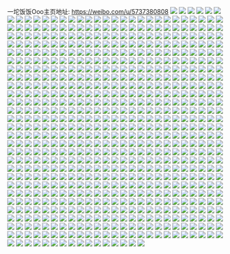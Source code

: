 一坨饭饭Ooo主页地址: https://weibo.com/u/5737380808 
![](https://wx4.sinaimg.cn/mw2000/006ghsQ8ly1h8fdy011a2j32c0340hdv.jpg) 
![](https://wx4.sinaimg.cn/mw2000/006ghsQ8ly1h8fdz0b5dhj32dr36cu13.jpg) 
![](https://wx4.sinaimg.cn/mw2000/006ghsQ8ly1h8fdzd8tvaj32c0341u10.jpg) 
![](https://wx4.sinaimg.cn/mw2000/006ghsQ8ly1h8fdzodncwj32c0340kjo.jpg) 
![](https://wx4.sinaimg.cn/mw2000/006ghsQ8ly1h8fdy36sd7j32c0340x6r.jpg) 
![](https://wx4.sinaimg.cn/mw2000/006ghsQ8ly1h8fdzlf0dfj32c0340hdw.jpg) 
![](https://wx4.sinaimg.cn/mw2000/006ghsQ8ly1h8fdzf529kj32c0341e84.jpg) 
![](https://wx4.sinaimg.cn/mw2000/006ghsQ8ly1h8fdxy3abbj32c0340qv7.jpg) 
![](https://wx4.sinaimg.cn/mw2000/006ghsQ8ly1h8fdzanhfnj32c0340b2c.jpg) 
![](https://wx4.sinaimg.cn/mw2000/006ghsQ8ly1h8fdzjdmqaj32dr36c4qu.jpg) 
![](https://wx4.sinaimg.cn/mw2000/006ghsQ8ly1h8fdz85r80j325m2vinpg.jpg) 
![](https://wx4.sinaimg.cn/mw2000/006ghsQ8ly1h8fdzru89cj32c0340x6p.jpg) 
![](https://wx4.sinaimg.cn/mw2000/006ghsQ8ly1h8dv53hxtvj32c03401l0.jpg) 
![](https://wx4.sinaimg.cn/mw2000/006ghsQ8ly1h8dv4mwgb9j31r02c0u0x.jpg) 
![](https://wx4.sinaimg.cn/mw2000/006ghsQ8ly1h8dv4ommv0j31ul1ulhdu.jpg) 
![](https://wx4.sinaimg.cn/mw2000/006ghsQ8ly1h8dv4vu3v7j325k25kb2b.jpg) 
![](https://wx4.sinaimg.cn/mw2000/006ghsQ8ly1h8dv4zrlzij32c03407wk.jpg) 
![](https://wx4.sinaimg.cn/mw2000/006ghsQ8ly1h8dv58axf1j33402c0qv8.jpg) 
![](https://wx4.sinaimg.cn/mw2000/006ghsQ8ly1h7yxgviggmj325c2nf7wi.jpg) 
![](https://wx4.sinaimg.cn/mw2000/006ghsQ8ly1h7yxgubtt6j32c0340kjm.jpg) 
![](https://wx4.sinaimg.cn/mw2000/006ghsQ8ly1h7ynu1wl4qj32c033phdw.jpg) 
![](https://wx4.sinaimg.cn/mw2000/006ghsQ8ly1h7ynudaa3aj32c0340x6p.jpg) 
![](https://wx4.sinaimg.cn/mw2000/006ghsQ8ly1h7ynu4jsdaj32c0340npg.jpg) 
![](https://wx4.sinaimg.cn/mw2000/006ghsQ8ly1h7ynuc76nkj32c03401l0.jpg) 
![](https://wx4.sinaimg.cn/mw2000/006ghsQ8ly1h7ynu8q2jvj32c03417wl.jpg) 
![](https://wx4.sinaimg.cn/mw2000/006ghsQ8ly1h7ynvi9yu3j32c0340e82.jpg) 
![](https://wx4.sinaimg.cn/mw2000/006ghsQ8ly1h7ynualafnj32c0340hdw.jpg) 
![](https://wx4.sinaimg.cn/mw2000/006ghsQ8ly1h7ynu6cptrj32c0340kjo.jpg) 
![](https://wx4.sinaimg.cn/mw2000/006ghsQ8ly1h7uligc61nj30xc3p87wi.jpg) 
![](https://wx4.sinaimg.cn/mw2000/006ghsQ8ly1h7ulim48k5j326i2wo4qr.jpg) 
![](https://wx4.sinaimg.cn/mw2000/006ghsQ8ly1h7uliiwnroj32c0340x6r.jpg) 
![](https://wx4.sinaimg.cn/mw2000/006ghsQ8ly1h7ulirk6fvj32c0340hdu.jpg) 
![](https://wx4.sinaimg.cn/mw2000/006ghsQ8ly1h7ulip6eukj30yc36cb2a.jpg) 
![](https://wx4.sinaimg.cn/mw2000/006ghsQ8ly1h7uliemnnaj32c0340u0y.jpg) 
![](https://wx4.sinaimg.cn/mw2000/006ghsQ8ly1h7uliu8s7aj32c03404qr.jpg) 
![](https://wx4.sinaimg.cn/mw2000/006ghsQ8ly1h7uliw3e0bj32692wcnpe.jpg) 
![](https://wx4.sinaimg.cn/mw2000/006ghsQ8ly1h7ulixbmruj32c0340x6p.jpg) 
![](https://wx4.sinaimg.cn/mw2000/006ghsQ8ly1h7ohqwv8ljj32dr36c4qq.jpg) 
![](https://wx4.sinaimg.cn/mw2000/006ghsQ8ly1h7infm870cj320l2ot7wk.jpg) 
![](https://wx4.sinaimg.cn/mw2000/006ghsQ8ly1h7infhmutej32c0340u0z.jpg) 
![](https://wx4.sinaimg.cn/mw2000/006ghsQ8ly1h7infevermj32c03401l1.jpg) 
![](https://wx4.sinaimg.cn/mw2000/006ghsQ8ly1h7infkboksj32c03401l2.jpg) 
![](https://wx4.sinaimg.cn/mw2000/006ghsQ8ly1h7infqwy6yj32c03401l0.jpg) 
![](https://wx4.sinaimg.cn/mw2000/006ghsQ8ly1h7infonx6aj32c0340e85.jpg) 
![](https://wx4.sinaimg.cn/mw2000/006ghsQ8ly1h7hddncc14j32c03407wj.jpg) 
![](https://wx4.sinaimg.cn/mw2000/006ghsQ8ly1h7hddo8euyj32c03407wi.jpg) 
![](https://wx4.sinaimg.cn/mw2000/006ghsQ8ly1h7hddm47vbj32572uyx6p.jpg) 
![](https://wx4.sinaimg.cn/mw2000/006ghsQ8ly1h7hddpa8mqj32c0340kjm.jpg) 
![](https://wx4.sinaimg.cn/mw2000/006ghsQ8ly1h7g647tg94j32c0340nph.jpg) 
![](https://wx4.sinaimg.cn/mw2000/006ghsQ8ly1h7g64iqq0tj32c03404qt.jpg) 
![](https://wx4.sinaimg.cn/mw2000/006ghsQ8ly1h7g64a45ltj32c0340nph.jpg) 
![](https://wx4.sinaimg.cn/mw2000/006ghsQ8ly1h7g64gcxk3j32c03407wj.jpg) 
![](https://wx4.sinaimg.cn/mw2000/006ghsQ8ly1h7g64c4526j32c0340qv8.jpg) 
![](https://wx4.sinaimg.cn/mw2000/006ghsQ8ly1h7g64529rdj32c0340u0z.jpg) 
![](https://wx4.sinaimg.cn/mw2000/006ghsQ8ly1h7bfqbdjckj30sk36cb2a.jpg) 
![](https://wx4.sinaimg.cn/mw2000/006ghsQ8ly1h7bfq9j76vj30sm36bdst.jpg) 
![](https://wx4.sinaimg.cn/mw2000/006ghsQ8ly1h7bu3wdfjtj326m2wu4qs.jpg) 
![](https://wx4.sinaimg.cn/mw2000/006ghsQ8ly1h7bu3ofwu6j32242qt4qr.jpg) 
![](https://wx4.sinaimg.cn/mw2000/006ghsQ8ly1h7bfqdkzt6j312536c7my.jpg) 
![](https://wx4.sinaimg.cn/mw2000/006ghsQ8ly1h7bfq68i3fj312536cqv6.jpg) 
![](https://wx4.sinaimg.cn/mw2000/006ghsQ8ly1h6xs5rwbpgj32c0340hdx.jpg) 
![](https://wx4.sinaimg.cn/mw2000/006ghsQ8ly1h6xs6wdxs3j326r2x0kjl.jpg) 
![](https://wx4.sinaimg.cn/mw2000/006ghsQ8ly1h6xs5v8qjoj325n2vje82.jpg) 
![](https://wx4.sinaimg.cn/mw2000/006ghsQ8ly1h6xs5zv3ktj32c0340qv7.jpg) 
![](https://wx4.sinaimg.cn/mw2000/006ghsQ8ly1h6xs6main2j31o0280x6p.jpg) 
![](https://wx4.sinaimg.cn/mw2000/006ghsQ8ly1h6xs6jjrj2j32c03407wj.jpg) 
![](https://wx4.sinaimg.cn/mw2000/006ghsQ8ly1h6xs6ppcuwj32c0340u0y.jpg) 
![](https://wx4.sinaimg.cn/mw2000/006ghsQ8ly1h6xs6uorjuj32c03401kx.jpg) 
![](https://wx4.sinaimg.cn/mw2000/006ghsQ8ly1h6xs5k2xqlj32c0340x6r.jpg) 
![](https://wx4.sinaimg.cn/mw2000/006ghsQ8ly1h6xs6z8vy2j32c0340gwg.jpg) 
![](https://wx4.sinaimg.cn/mw2000/006ghsQ8ly1h6kwved1pwj327s2yd7wh.jpg) 
![](https://wx4.sinaimg.cn/mw2000/006ghsQ8ly1h6k3ngum30j32c0340u0y.jpg) 
![](https://wx4.sinaimg.cn/mw2000/006ghsQ8ly1h6k3nfc5orj32c03404qr.jpg) 
![](https://wx4.sinaimg.cn/mw2000/006ghsQ8ly1h6k3njocwkj32c0340akq.jpg) 
![](https://wx4.sinaimg.cn/mw2000/006ghsQ8ly1h6kwvh5dabj32c0340b2d.jpg) 
![](https://wx4.sinaimg.cn/mw2000/006ghsQ8ly1h6k3nhpgz4j32c0340npd.jpg) 
![](https://wx4.sinaimg.cn/mw2000/006ghsQ8ly1h6kwvl9caxj32c0340qv6.jpg) 
![](https://wx4.sinaimg.cn/mw2000/006ghsQ8ly1h6k3nnxnt4j32c0340h7h.jpg) 
![](https://wx4.sinaimg.cn/mw2000/006ghsQ8ly1h6kwvjq2r9j32c0340x6s.jpg) 
![](https://wx4.sinaimg.cn/mw2000/006ghsQ8ly1h6k3nmc67jj32c0340dra.jpg) 
![](https://wx4.sinaimg.cn/mw2000/006ghsQ8ly1h6gkwv9umqj32dr36ckjo.jpg) 
![](https://wx4.sinaimg.cn/mw2000/006ghsQ8ly1h6gkwjn55wj32c0340kjm.jpg) 
![](https://wx4.sinaimg.cn/mw2000/006ghsQ8ly1h6gkwohvcxj32c03401kz.jpg) 
![](https://wx4.sinaimg.cn/mw2000/006ghsQ8ly1h6gkwr4g2qj32c0340wsg.jpg) 
![](https://wx4.sinaimg.cn/mw2000/006ghsQ8ly1h6gkwmyz9jj31o0280479.jpg) 
![](https://wx4.sinaimg.cn/mw2000/006ghsQ8ly1h6gkwi10poj32c0340qv7.jpg) 
![](https://wx4.sinaimg.cn/mw2000/006ghsQ8ly1h6earvr18hj32c0340e82.jpg) 
![](https://wx4.sinaimg.cn/mw2000/006ghsQ8ly1h6earsb7yoj31o0280x6p.jpg) 
![](https://wx4.sinaimg.cn/mw2000/006ghsQ8ly1h6earukje4j32c0340x6p.jpg) 
![](https://wx4.sinaimg.cn/mw2000/006ghsQ8ly1h6earoztalj32c0340u0z.jpg) 
![](https://wx4.sinaimg.cn/mw2000/006ghsQ8ly1h6eartcrg7j32c03401ky.jpg) 
![](https://wx4.sinaimg.cn/mw2000/006ghsQ8ly1h6eaufw3wgj32c03407l2.jpg) 
![](https://wx4.sinaimg.cn/mw2000/006ghsQ8ly1h6b19dle8xj32c036pkjo.jpg) 
![](https://wx4.sinaimg.cn/mw2000/006ghsQ8ly1h6b19i0qqxj32c03404qq.jpg) 
![](https://wx4.sinaimg.cn/mw2000/006ghsQ8ly1h6b4rx6b6xj32c0340x6s.jpg) 
![](https://wx4.sinaimg.cn/mw2000/006ghsQ8ly1h6b19gxvfrj33402c04km.jpg) 
![](https://wx4.sinaimg.cn/mw2000/006ghsQ8ly1h6b19f9w6sj33402c01kz.jpg) 
![](https://wx4.sinaimg.cn/mw2000/006ghsQ8ly1h6b19jm0kgj32c0340hdv.jpg) 
![](https://wx4.sinaimg.cn/mw2000/006ghsQ8ly1h6b19ah4gzj32c035lgwx.jpg) 
![](https://wx4.sinaimg.cn/mw2000/006ghsQ8ly1h6b1999jggj32c0340u0x.jpg) 
![](https://wx4.sinaimg.cn/mw2000/006ghsQ8ly1h6b19kvouzj31o0280nai.jpg) 
![](https://wx4.sinaimg.cn/mw2000/006ghsQ8ly1h5ts250fcnj31xp2k7kjm.jpg) 
![](https://wx4.sinaimg.cn/mw2000/006ghsQ8ly1h5ts21abqej31o0280e82.jpg) 
![](https://wx4.sinaimg.cn/mw2000/006ghsQ8ly1h5ts23sty6j31t82f01ky.jpg) 
![](https://wx4.sinaimg.cn/mw2000/006ghsQ8ly1h5tsane8uoj32192pphdu.jpg) 
![](https://wx4.sinaimg.cn/mw2000/006ghsQ8ly1h5ts271qyaj32c0340kjn.jpg) 
![](https://wx4.sinaimg.cn/mw2000/006ghsQ8ly1h5ts1zoyo3j31xy2l9npe.jpg) 
![](https://wx4.sinaimg.cn/mw2000/006ghsQ8ly1h5ot3uc02sj32792xpb2b.jpg) 
![](https://wx4.sinaimg.cn/mw2000/006ghsQ8ly1h5ot3qbgt1j31tt2frx6p.jpg) 
![](https://wx4.sinaimg.cn/mw2000/006ghsQ8ly1h5ot3k7f46j327i2xwkjn.jpg) 
![](https://wx4.sinaimg.cn/mw2000/006ghsQ8ly1h5ot4bin42j32c0340b2c.jpg) 
![](https://wx4.sinaimg.cn/mw2000/006ghsQ8ly1h5ot43587bj32c03401kz.jpg) 
![](https://wx4.sinaimg.cn/mw2000/006ghsQ8ly1h5ot46tlpxj32c0340b2b.jpg) 
![](https://wx4.sinaimg.cn/mw2000/006ghsQ8ly1h5ot3g3cmfj32522us7wi.jpg) 
![](https://wx4.sinaimg.cn/mw2000/006ghsQ8ly1h5ot3ekia6j31r12c1qv5.jpg) 
![](https://wx4.sinaimg.cn/mw2000/006ghsQ8ly1h5ot3nq3xfj32542uvqv6.jpg) 
![](https://wx4.sinaimg.cn/mw2000/006ghsQ8ly1h5ot3zol00j32c0341qv6.jpg) 
![](https://wx4.sinaimg.cn/mw2000/006ghsQ8ly1h5ot4em3gsj32c0340e83.jpg) 
![](https://wx4.sinaimg.cn/mw2000/006ghsQ8ly1h5ot3wiyqij31xe2k8u0x.jpg) 
![](https://wx4.sinaimg.cn/mw2000/006ghsQ8ly1h5mv45aqvvj32c0340e84.jpg) 
![](https://wx4.sinaimg.cn/mw2000/006ghsQ8ly1h5mv48tdq8j30uk48se82.jpg) 
![](https://wx4.sinaimg.cn/mw2000/006ghsQ8ly1h5mv479ph5j32c0340x6r.jpg) 
![](https://wx4.sinaimg.cn/mw2000/006ghsQ8ly1h5mv4c6wkqj32c0340u0x.jpg) 
![](https://wx4.sinaimg.cn/mw2000/006ghsQ8ly1h5mv4b5gwuj31o02807wi.jpg) 
![](https://wx4.sinaimg.cn/mw2000/006ghsQ8ly1h5lffpaerzj32c034xnpg.jpg) 
![](https://wx4.sinaimg.cn/mw2000/006ghsQ8ly1h5lffiwu5qj32c0340x6p.jpg) 
![](https://wx4.sinaimg.cn/mw2000/006ghsQ8ly1h5lffmch40j32c03394qq.jpg) 
![](https://wx4.sinaimg.cn/mw2000/006ghsQ8ly1h5lffksootj32c0340kjo.jpg) 
![](https://wx4.sinaimg.cn/mw2000/006ghsQ8ly1h5lffh2jhxj32c03404qq.jpg) 
![](https://wx4.sinaimg.cn/mw2000/006ghsQ8ly1h5lffqcrtrj32c034xkjm.jpg) 
![](https://wx4.sinaimg.cn/mw2000/006ghsQ8ly1h5lffr5v4rj31te2f6kjl.jpg) 
![](https://wx4.sinaimg.cn/mw2000/006ghsQ8ly1h5lffhy61ij33402c0kjl.jpg) 
![](https://wx4.sinaimg.cn/mw2000/006ghsQ8ly1h5lffrzh3cj325q2vnx6p.jpg) 
![](https://wx4.sinaimg.cn/mw2000/006ghsQ8ly1h5lffnrtrrj32c0340e84.jpg) 
![](https://wx4.sinaimg.cn/mw2000/006ghsQ8ly1h5k8mkjke1j32a831kx6r.jpg) 
![](https://wx4.sinaimg.cn/mw2000/006ghsQ8ly1h5k8mrlok5j32do369x6q.jpg) 
![](https://wx4.sinaimg.cn/mw2000/006ghsQ8ly1h5k8mo20hyj32c0340qv6.jpg) 
![](https://wx4.sinaimg.cn/mw2000/006ghsQ8ly1h5k8mchnt8j31o0280x6p.jpg) 
![](https://wx4.sinaimg.cn/mw2000/006ghsQ8ly1h5k8myg8nxj32c02c0kjm.jpg) 
![](https://wx4.sinaimg.cn/mw2000/006ghsQ8ly1h5k8mvfau9j32c0340hdv.jpg) 
![](https://wx4.sinaimg.cn/mw2000/006ghsQ8ly1h5d0qzswupj32c03407wi.jpg) 
![](https://wx4.sinaimg.cn/mw2000/006ghsQ8ly1h5d0r3ycmoj32c0340e82.jpg) 
![](https://wx4.sinaimg.cn/mw2000/006ghsQ8ly1h5067ds861j32c0340x6q.jpg) 
![](https://wx4.sinaimg.cn/mw2000/006ghsQ8ly1h5067u79s7j32c02c0b2c.jpg) 
![](https://wx4.sinaimg.cn/mw2000/006ghsQ8ly1h5067mzq1ij32c03401l0.jpg) 
![](https://wx4.sinaimg.cn/mw2000/006ghsQ8ly1h50eiq3rtlj32c02c04qr.jpg) 
![](https://wx4.sinaimg.cn/mw2000/006ghsQ8ly1h5067q9ctbj32c0340x6r.jpg) 
![](https://wx4.sinaimg.cn/mw2000/006ghsQ8ly1h50eisjsyej32c02c0npe.jpg) 
![](https://wx4.sinaimg.cn/mw2000/006ghsQ8ly1h4ylla5jx9j32c0340kjm.jpg) 
![](https://wx4.sinaimg.cn/mw2000/006ghsQ8ly1h4yll8axuoj322n2rj4qq.jpg) 
![](https://wx4.sinaimg.cn/mw2000/006ghsQ8ly1h4sbf0u8anj32c03404qr.jpg) 
![](https://wx4.sinaimg.cn/mw2000/006ghsQ8ly1h4sbexivggj32c03401l0.jpg) 
![](https://wx4.sinaimg.cn/mw2000/006ghsQ8ly1h4sbetgfsjj32c03407wj.jpg) 
![](https://wx4.sinaimg.cn/mw2000/006ghsQ8ly1h4sbf7zd0jj32c0340hdv.jpg) 
![](https://wx4.sinaimg.cn/mw2000/006ghsQ8ly1h4sbeq7dotj322w2squ0y.jpg) 
![](https://wx4.sinaimg.cn/mw2000/006ghsQ8ly1h4sbfd7peej32c0340kjo.jpg) 
![](https://wx4.sinaimg.cn/mw2000/006ghsQ8ly1h4i4i0u7noj33402c0b2e.jpg) 
![](https://wx4.sinaimg.cn/mw2000/006ghsQ8ly1h4i4i2gxg9j32c02c01l0.jpg) 
![](https://wx4.sinaimg.cn/mw2000/006ghsQ8ly1h4i4i49y03j31o0280hdu.jpg) 
![](https://wx4.sinaimg.cn/mw2000/006ghsQ8ly1h494rg7iorj31o0280npd.jpg) 
![](https://wx4.sinaimg.cn/mw2000/006ghsQ8ly1h494rhvk02j31o0280kjl.jpg) 
![](https://wx4.sinaimg.cn/mw2000/006ghsQ8ly1h494rigdpgj31s22dyb29.jpg) 
![](https://wx4.sinaimg.cn/mw2000/006ghsQ8ly1h494rjsci4j32c034pe82.jpg) 
![](https://wx4.sinaimg.cn/mw2000/006ghsQ8ly1h43cev180ij32c02c0qv5.jpg) 
![](https://wx4.sinaimg.cn/mw2000/006ghsQ8ly1h43cewdv24j32c0340npe.jpg) 
![](https://wx4.sinaimg.cn/mw2000/006ghsQ8ly1h43cey5fpdj32c02c07wi.jpg) 
![](https://wx4.sinaimg.cn/mw2000/006ghsQ8ly1h3wdx520d3j32c0340e83.jpg) 
![](https://wx4.sinaimg.cn/mw2000/006ghsQ8ly1h3wdx2j1ppj32c0340x6q.jpg) 
![](https://wx4.sinaimg.cn/mw2000/006ghsQ8ly1h3wdx094fvj32c03407wj.jpg) 
![](https://wx4.sinaimg.cn/mw2000/006ghsQ8ly1h3wdx7yfsoj32c0340b2c.jpg) 
![](https://wx4.sinaimg.cn/mw2000/006ghsQ8ly1h3wdxae3hmj32c0340e84.jpg) 
![](https://wx4.sinaimg.cn/mw2000/006ghsQ8ly1h3wdxyywxmj32c0340e84.jpg) 
![](https://wx4.sinaimg.cn/mw2000/006ghsQ8ly1h3wdxhc288j32c034lx6q.jpg) 
![](https://wx4.sinaimg.cn/mw2000/006ghsQ8ly1h3wdxkw8ttj32c03404qr.jpg) 
![](https://wx4.sinaimg.cn/mw2000/006ghsQ8ly1h3wdxf70o9j32be34khdt.jpg) 
![](https://wx4.sinaimg.cn/mw2000/006ghsQ8ly1h3u5dlb02dj31o02804qp.jpg) 
![](https://wx4.sinaimg.cn/mw2000/006ghsQ8ly1h3n49cmz1mj32c03407wk.jpg) 
![](https://wx4.sinaimg.cn/mw2000/006ghsQ8ly1h3n49h9et6j32c0340x6r.jpg) 
![](https://wx4.sinaimg.cn/mw2000/006ghsQ8ly1h3n3z6xtltj32c0340qv6.jpg) 
![](https://wx4.sinaimg.cn/mw2000/006ghsQ8ly1h3n498emhaj32c0340hdx.jpg) 
![](https://wx4.sinaimg.cn/mw2000/006ghsQ8ly1h3n49mk2ipj32c03401l1.jpg) 
![](https://wx4.sinaimg.cn/mw2000/006ghsQ8ly1h3n49duk65j32c03407wk.jpg) 
![](https://wx4.sinaimg.cn/mw2000/006ghsQ8ly1h3n49im88nj32c03401l0.jpg) 
![](https://wx4.sinaimg.cn/mw2000/006ghsQ8ly1h3n49o98vyj32c0340qv8.jpg) 
![](https://wx4.sinaimg.cn/mw2000/006ghsQ8ly1h3n49a3hqej32c0340b2d.jpg) 
![](https://wx4.sinaimg.cn/mw2000/006ghsQ8ly1h3n3z5qchgj32c0340qv9.jpg) 
![](https://wx4.sinaimg.cn/mw2000/006ghsQ8ly1h3n49kvxuoj32c0340qv6.jpg) 
![](https://wx4.sinaimg.cn/mw2000/006ghsQ8ly1h3n49fp8vaj32c0340qv9.jpg) 
![](https://wx4.sinaimg.cn/mw2000/006ghsQ8ly1h3n49jz82rj32ag340qv7.jpg) 
![](https://wx4.sinaimg.cn/mw2000/006ghsQ8ly1h3n496rhw1j31z42mux6p.jpg) 
![](https://wx4.sinaimg.cn/mw2000/006ghsQ8ly1h3dwe9rjxaj32c033tqv7.jpg) 
![](https://wx4.sinaimg.cn/mw2000/006ghsQ8ly1h3dwef1wadj32c0340b2b.jpg) 
![](https://wx4.sinaimg.cn/mw2000/006ghsQ8ly1h3dwe2v23dj31o0280u0x.jpg) 
![](https://wx4.sinaimg.cn/mw2000/006ghsQ8ly1h3dwe6lx7cj31o0280qv5.jpg) 
![](https://wx4.sinaimg.cn/mw2000/006ghsQ8ly1h3dweh4dj8j32c0340u0z.jpg) 
![](https://wx4.sinaimg.cn/mw2000/006ghsQ8ly1h3dwed2zn9j32c03401kz.jpg) 
![](https://wx4.sinaimg.cn/mw2000/006ghsQ8ly1h3dweizzmdj32c03407wi.jpg) 
![](https://wx4.sinaimg.cn/mw2000/006ghsQ8ly1h3dwebubmtj320s2p14qq.jpg) 
![](https://wx4.sinaimg.cn/mw2000/006ghsQ8ly1h3dwe5c4xoj32c03404qr.jpg) 
![](https://wx4.sinaimg.cn/mw2000/006ghsQ8ly1h3dwe3tzkaj32c033pb2a.jpg) 
![](https://wx4.sinaimg.cn/mw2000/006ghsQ8ly1h3dweksfd5j32c0340x6q.jpg) 
![](https://wx4.sinaimg.cn/mw2000/006ghsQ8ly1h3dwe7m4rfj31o02804qq.jpg) 
![](https://wx4.sinaimg.cn/mw2000/006ghsQ8ly1h36n5ufj8yj31o0280u0x.jpg) 
![](https://wx4.sinaimg.cn/mw2000/006ghsQ8ly1h36n5vzo78j32c03401kz.jpg) 
![](https://wx4.sinaimg.cn/mw2000/006ghsQ8ly1h36iiumc2vj31o02801ky.jpg) 
![](https://wx4.sinaimg.cn/mw2000/006ghsQ8ly1h36n5t28p6j32c033tu0y.jpg) 
![](https://wx4.sinaimg.cn/mw2000/006ghsQ8ly1h36n5xba3yj32c03414qr.jpg) 
![](https://wx4.sinaimg.cn/mw2000/006ghsQ8ly1h36iiz8a4sj32a831nkjn.jpg) 
![](https://wx4.sinaimg.cn/mw2000/006ghsQ8ly1h36n5yovspj32c03407wj.jpg) 
![](https://wx4.sinaimg.cn/mw2000/006ghsQ8ly1h36n605vwtj32c02c0x6q.jpg) 
![](https://wx4.sinaimg.cn/mw2000/006ghsQ8ly1h36n61thlwj33402c0x6p.jpg) 
![](https://wx4.sinaimg.cn/mw2000/006ghsQ8ly1h2qgpd5e4ij31x52k6qv5.jpg) 
![](https://wx4.sinaimg.cn/mw2000/006ghsQ8ly1h2qi40sejfj32c0340b2b.jpg) 
![](https://wx4.sinaimg.cn/mw2000/006ghsQ8ly1h2qgp5kvm2j31o0280kjl.jpg) 
![](https://wx4.sinaimg.cn/mw2000/006ghsQ8ly1h2qgpbthcjj32c0341u0y.jpg) 
![](https://wx4.sinaimg.cn/mw2000/006ghsQ8ly1h2qgpipn9ij32ae31ve82.jpg) 
![](https://wx4.sinaimg.cn/mw2000/006ghsQ8ly1h2qgpfspf6j320n2owb2a.jpg) 
![](https://wx4.sinaimg.cn/mw2000/006ghsQ8ly1h2qgp3ec7pj32c03404qr.jpg) 
![](https://wx4.sinaimg.cn/mw2000/006ghsQ8ly1h2qgp8qbq6j31w92j0npe.jpg) 
![](https://wx4.sinaimg.cn/mw2000/006ghsQ8ly1h2qi3vm4jmj32c0340npf.jpg) 
![](https://wx4.sinaimg.cn/mw2000/006ghsQ8ly1h1xlsdrovbj32b233zhdt.jpg) 
![](https://wx4.sinaimg.cn/mw2000/006ghsQ8ly1h1xlsk49vpj32c0340x6q.jpg) 
![](https://wx4.sinaimg.cn/mw2000/006ghsQ8ly1h1xlsgvynlj329k31m4qq.jpg) 
![](https://wx4.sinaimg.cn/mw2000/006ghsQ8ly1h1xlsam2bgj323r3gpb2a.jpg) 
![](https://wx4.sinaimg.cn/mw2000/006ghsQ8ly1h1xlsmdfrzj32c02c0npd.jpg) 
![](https://wx4.sinaimg.cn/mw2000/006ghsQ8ly1h1xls7t29vj325h2vce82.jpg) 
![](https://wx4.sinaimg.cn/mw2000/006ghsQ8ly1h1xlscmptbj32by33zqv5.jpg) 
![](https://wx4.sinaimg.cn/mw2000/006ghsQ8ly1h1xlsptmaaj32c0340b2a.jpg) 
![](https://wx4.sinaimg.cn/mw2000/006ghsQ8ly1h1xls4kms4j32c02c1b29.jpg) 
![](https://wx4.sinaimg.cn/mw2000/006ghsQ8ly1h1wplwxuepj3307296e82.jpg) 
![](https://wx4.sinaimg.cn/mw2000/006ghsQ8ly1h1wpm457clj33402chnpe.jpg) 
![](https://wx4.sinaimg.cn/mw2000/006ghsQ8ly1h1wplz0rerj327d1nj7wi.jpg) 
![](https://wx4.sinaimg.cn/mw2000/006ghsQ8ly1h1wpm2j8tzj320g1idb29.jpg) 
![](https://wx4.sinaimg.cn/mw2000/006ghsQ8ly1h1wpm11ut3j32jp1xk1ky.jpg) 
![](https://wx4.sinaimg.cn/mw2000/006ghsQ8ly1h1wplvlwdoj32401l0b29.jpg) 
![](https://wx4.sinaimg.cn/mw2000/006ghsQ8ly1h1tzvoqfivj321w2qje81.jpg) 
![](https://wx4.sinaimg.cn/mw2000/006ghsQ8ly1h1tzvqxiyuj32112pdb29.jpg) 
![](https://wx4.sinaimg.cn/mw2000/006ghsQ8ly1h1jt7hxurmj30zg0zgwkq.jpg) 
![](https://wx4.sinaimg.cn/mw2000/006ghsQ8ly1h1jt7lcam5j32c0340qv7.jpg) 
![](https://wx4.sinaimg.cn/mw2000/006ghsQ8ly1h1jt7mm1avj30wi0ibgtn.jpg) 
![](https://wx4.sinaimg.cn/mw2000/006ghsQ8ly1h0uhzjwetuj33402c04qr.jpg) 
![](https://wx4.sinaimg.cn/mw2000/006ghsQ8ly1h0uhzo71fxj33402c0kjo.jpg) 
![](https://wx4.sinaimg.cn/mw2000/006ghsQ8ly1h0uhzvqt59j32c0340e84.jpg) 
![](https://wx4.sinaimg.cn/mw2000/006ghsQ8ly1h0uhzleg7qj326b2x1npe.jpg) 
![](https://wx4.sinaimg.cn/mw2000/006ghsQ8ly1h0uhzpqckjj32c02c0npe.jpg) 
![](https://wx4.sinaimg.cn/mw2000/006ghsQ8ly1h0ui2h1s5nj33402c0e81.jpg) 
![](https://wx4.sinaimg.cn/mw2000/006ghsQ8ly1h0uhzronxwj32c02c0e83.jpg) 
![](https://wx4.sinaimg.cn/mw2000/006ghsQ8ly1h0uhzt9gjxj33402c07wk.jpg) 
![](https://wx4.sinaimg.cn/mw2000/006ghsQ8ly1h0e0ol1a3vj31o0280e81.jpg) 
![](https://wx4.sinaimg.cn/mw2000/006ghsQ8ly1h0e0olxr5zj31o02807wh.jpg) 
![](https://wx4.sinaimg.cn/mw2000/006ghsQ8ly1h0e0omr5dij31o0280qv5.jpg) 
![](https://wx4.sinaimg.cn/mw2000/006ghsQ8ly1h0e0oo91r2j31o02801kx.jpg) 
![](https://wx4.sinaimg.cn/mw2000/006ghsQ8ly1h0e0okartij30ku0rs440.jpg) 
![](https://wx4.sinaimg.cn/mw2000/006ghsQ8ly1h0e0ooxmizj31o02804qp.jpg) 
![](https://wx4.sinaimg.cn/mw2000/006ghsQ8ly1h0e0ongmlfj31o01rp4qp.jpg) 
![](https://wx4.sinaimg.cn/mw2000/006ghsQ8ly1h0e0oqpif3j31o0280hdt.jpg) 
![](https://wx4.sinaimg.cn/mw2000/006ghsQ8ly1h0e0opqjpej31o01o04qp.jpg) 
![](https://wx4.sinaimg.cn/mw2000/006ghsQ8ly1gzl0gxn1ngj32c02c04qq.jpg) 
![](https://wx4.sinaimg.cn/mw2000/006ghsQ8ly1gzl0gznh5rj322l2m8hdu.jpg) 
![](https://wx4.sinaimg.cn/mw2000/006ghsQ8ly1gzl0h1z3kxj32c02c0x6p.jpg) 
![](https://wx4.sinaimg.cn/mw2000/006ghsQ8ly1gzl0h3grr3j32c0340b2b.jpg) 
![](https://wx4.sinaimg.cn/mw2000/006ghsQ8ly1gzl0h10kayj32c0340e83.jpg) 
![](https://wx4.sinaimg.cn/mw2000/006ghsQ8ly1gzl0h6dh0pj32c02c0kjl.jpg) 
![](https://wx4.sinaimg.cn/mw2000/006ghsQ8ly1gzl0h7ii72j32c02c07wi.jpg) 
![](https://wx4.sinaimg.cn/mw2000/006ghsQ8ly1gzl0gyotr5j31o0280qv5.jpg) 
![](https://wx4.sinaimg.cn/mw2000/006ghsQ8ly1gzl0h5dxmfj32c02c0b2a.jpg) 
![](https://wx4.sinaimg.cn/mw2000/006ghsQ8ly1gzk6qej8jej30wi1ycwkl.jpg) 
![](https://wx4.sinaimg.cn/mw2000/006ghsQ8ly1gz2uqly2vuj31o0280e81.jpg) 
![](https://wx4.sinaimg.cn/mw2000/006ghsQ8ly1gz2uqopix2j32c03404qr.jpg) 
![](https://wx4.sinaimg.cn/mw2000/006ghsQ8ly1gz2uqn53hhj31o0280u0x.jpg) 
![](https://wx4.sinaimg.cn/mw2000/006ghsQ8ly1gz2uqkkg5pj30sf1ejtnl.jpg) 
![](https://wx4.sinaimg.cn/mw2000/006ghsQ8ly1gz2uqpu2faj32c02c07wi.jpg) 
![](https://wx4.sinaimg.cn/mw2000/006ghsQ8ly1gz2uqk3zwaj31ru2cc4qq.jpg) 
![](https://wx4.sinaimg.cn/mw2000/006ghsQ8ly1gz1apfzpqyj31o02801ky.jpg) 
![](https://wx4.sinaimg.cn/mw2000/006ghsQ8ly1gz1apetsl9j31o0280x6p.jpg) 
![](https://wx4.sinaimg.cn/mw2000/006ghsQ8ly1gyz8d4utwej32c033ye82.jpg) 
![](https://wx4.sinaimg.cn/mw2000/006ghsQ8ly1gyz8d6wx0sj31o0280e81.jpg) 
![](https://wx4.sinaimg.cn/mw2000/006ghsQ8ly1gyz8dfxt8wj32c02c0hdu.jpg) 
![](https://wx4.sinaimg.cn/mw2000/006ghsQ8ly1gyz8dcdll6j32372s97wj.jpg) 
![](https://wx4.sinaimg.cn/mw2000/006ghsQ8ly1gyz8dlt1zfj32c02c0qv6.jpg) 
![](https://wx4.sinaimg.cn/mw2000/006ghsQ8ly1gyz8d9pk1jj321i2q04qr.jpg) 
![](https://wx4.sinaimg.cn/mw2000/006ghsQ8ly1gyz8gp1o8aj32c033yb2b.jpg) 
![](https://wx4.sinaimg.cn/mw2000/006ghsQ8ly1gyz8ddzbiaj31o0280b29.jpg) 
![](https://wx4.sinaimg.cn/mw2000/006ghsQ8ly1gyz8dna294j32c02c0u0x.jpg) 
![](https://wx4.sinaimg.cn/mw2000/006ghsQ8ly1gyxsqnv1fzj31o0280qv5.jpg) 
![](https://wx4.sinaimg.cn/mw2000/006ghsQ8ly1gyxsqoi9qgj31j621kb29.jpg) 
![](https://wx4.sinaimg.cn/mw2000/006ghsQ8ly1gyxsqp12b8j31o0280npd.jpg) 
![](https://wx4.sinaimg.cn/mw2000/006ghsQ8ly1gyxsqn9ua6j31o0280e81.jpg) 
![](https://wx4.sinaimg.cn/mw2000/006ghsQ8ly1gyxsqpmpw3j31o0280kjl.jpg) 
![](https://wx4.sinaimg.cn/mw2000/006ghsQ8ly1gyxsqq8sbwj31o0280kjl.jpg) 
![](https://wx4.sinaimg.cn/mw2000/006ghsQ8ly1gyxsqqy6roj31o0280kjl.jpg) 
![](https://wx4.sinaimg.cn/mw2000/006ghsQ8ly1gyxsqrorwoj31o0280kjl.jpg) 
![](https://wx4.sinaimg.cn/mw2000/006ghsQ8ly1gyxsqsnhw3j31o1281npd.jpg) 
![](https://wx4.sinaimg.cn/mw2000/006ghsQ8ly1gxpahmeflxj32c03401kz.jpg) 
![](https://wx4.sinaimg.cn/mw2000/006ghsQ8ly1gxpaho822aj31y01y0npd.jpg) 
![](https://wx4.sinaimg.cn/mw2000/006ghsQ8ly1gxpahq040zj31j01j0njy.jpg) 
![](https://wx4.sinaimg.cn/mw2000/006ghsQ8ly1gxpahhp3goj32c02c07wj.jpg) 
![](https://wx4.sinaimg.cn/mw2000/006ghsQ8ly1gxb7hnh258j32c0340e83.jpg) 
![](https://wx4.sinaimg.cn/mw2000/006ghsQ8ly1gxb7hkrphdj33402c0npf.jpg) 
![](https://wx4.sinaimg.cn/mw2000/006ghsQ8ly1gxb7hf7smhj32c0340hdv.jpg) 
![](https://wx4.sinaimg.cn/mw2000/006ghsQ8ly1gxb7hzuvz9j32c03401kz.jpg) 
![](https://wx4.sinaimg.cn/mw2000/006ghsQ8ly1gxb7hszuyqj32c02c0b2a.jpg) 
![](https://wx4.sinaimg.cn/mw2000/006ghsQ8ly1gxb7hp9xl8j32c02c0x6p.jpg) 
![](https://wx4.sinaimg.cn/mw2000/006ghsQ8ly1gxb7hgto94j32c0340b2b.jpg) 
![](https://wx4.sinaimg.cn/mw2000/006ghsQ8ly1gxb7hine0ij32c02c07wi.jpg) 
![](https://wx4.sinaimg.cn/mw2000/006ghsQ8ly1gxb7hr8bdlj32c02c0u0x.jpg) 
![](https://wx4.sinaimg.cn/mw2000/006ghsQ8ly1gxb7i17r4sj32c02c0u0x.jpg) 
![](https://wx4.sinaimg.cn/mw2000/006ghsQ8ly1gxb7hvhjt8j33402c0npe.jpg) 
![](https://wx4.sinaimg.cn/mw2000/006ghsQ8ly1gxb7h84dp1j32c03401ky.jpg) 
![](https://wx4.sinaimg.cn/mw2000/006ghsQ8ly1gxb7hxsac6j32c02c0u0y.jpg) 
![](https://wx4.sinaimg.cn/mw2000/006ghsQ8ly1gxb7h9zk83j32c02c01ky.jpg) 
![](https://wx4.sinaimg.cn/mw2000/006ghsQ8ly1gxb7hbydntj32c0340b2b.jpg) 
![](https://wx4.sinaimg.cn/mw2000/006ghsQ8ly1gx6hmoz1opj31vw2ijhdu.jpg) 
![](https://wx4.sinaimg.cn/mw2000/006ghsQ8ly1gx6hmv9bboj32c0340x6q.jpg) 
![](https://wx4.sinaimg.cn/mw2000/006ghsQ8ly1gx64ehlsxgj30wi1g6dt6.jpg) 
![](https://wx4.sinaimg.cn/mw2000/006ghsQ8ly1gx6hmsj4v1j32c03401kz.jpg) 
![](https://wx4.sinaimg.cn/mw2000/006ghsQ8ly1gx6hn8uk74j30ry119ti2.jpg) 
![](https://wx4.sinaimg.cn/mw2000/006ghsQ8ly1gx22fc6jbaj32c02c07mf.jpg) 
![](https://wx4.sinaimg.cn/mw2000/006ghsQ8ly1gx22bac015j32c03401kz.jpg) 
![](https://wx4.sinaimg.cn/mw2000/006ghsQ8ly1gx22f9klwrj32c0340u0x.jpg) 
![](https://wx4.sinaimg.cn/mw2000/006ghsQ8ly1gx22fb4yl1j32c0340kjl.jpg) 
![](https://wx4.sinaimg.cn/mw2000/006ghsQ8ly1gx22b8z4g2j32c0340u0x.jpg) 
![](https://wx4.sinaimg.cn/mw2000/006ghsQ8ly1gx22f7vcmyj32c0340hdt.jpg) 
![](https://wx4.sinaimg.cn/mw2000/006ghsQ8ly1gwlt9i5sguj30mi0u046f.jpg) 
![](https://wx4.sinaimg.cn/mw2000/006ghsQ8ly1gwlst3hbj3j321v2qhqv6.jpg) 
![](https://wx4.sinaimg.cn/mw2000/006ghsQ8ly1gwlst6d6uaj31s31s3hdt.jpg) 
![](https://wx4.sinaimg.cn/mw2000/006ghsQ8ly1gwlsv08lfxj32c02c0hdu.jpg) 
![](https://wx4.sinaimg.cn/mw2000/006ghsQ8ly1gwlt6u1rbij31jk2bckjl.jpg) 
![](https://wx4.sinaimg.cn/mw2000/006ghsQ8ly1gwlsv1qwvxj32c02c07wi.jpg) 
![](https://wx4.sinaimg.cn/mw2000/006ghsQ8ly1gwf1srbvbgj31lp24xu0x.jpg) 
![](https://wx4.sinaimg.cn/mw2000/006ghsQ8ly1gwf1st5vu7j32c0340kjn.jpg) 
![](https://wx4.sinaimg.cn/mw2000/006ghsQ8ly1gwf1sq5wirj31tc2f4b2a.jpg) 
![](https://wx4.sinaimg.cn/mw2000/006ghsQ8ly1gwf1sw3q15j327w2yj1kz.jpg) 
![](https://wx4.sinaimg.cn/mw2000/006ghsQ8ly1gwf1sxd995j32c02c04qp.jpg) 
![](https://wx4.sinaimg.cn/mw2000/006ghsQ8ly1gwf1sysdmdj31sf2dxkjl.jpg) 
![](https://wx4.sinaimg.cn/mw2000/006ghsQ8ly1gvyv1pi44sj32c02c0qv6.jpg) 
![](https://wx4.sinaimg.cn/mw2000/006ghsQ8ly1gvyv1hvmnnj32c0340hdv.jpg) 
![](https://wx4.sinaimg.cn/mw2000/006ghsQ8ly1gvyv1mkyv7j32c0340u0z.jpg) 
![](https://wx4.sinaimg.cn/mw2000/006ghsQ8ly1gvyv1ud2q8j32c03407wk.jpg) 
![](https://wx4.sinaimg.cn/mw2000/006ghsQ8ly1gvr7jxcg8uj61o0280qv502.jpg) 
![](https://wx4.sinaimg.cn/mw2000/006ghsQ8ly1gvr7jzr6fzj61o0280qv502.jpg) 
![](https://wx4.sinaimg.cn/mw2000/006ghsQ8ly1gvr7k35np1j61o02807wi02.jpg) 
![](https://wx4.sinaimg.cn/mw2000/006ghsQ8ly1gvj4avplzwj62c03407wj02.jpg) 
![](https://wx4.sinaimg.cn/mw2000/006ghsQ8ly1gvj4b4kmc8j62c0340x6q02.jpg) 
![](https://wx4.sinaimg.cn/mw2000/006ghsQ8ly1gvj4ayqznfj618w0u0qiy02.jpg) 
![](https://wx4.sinaimg.cn/mw2000/006ghsQ8ly1gvj4b1wry9j624a2tqx6q02.jpg) 
![](https://wx4.sinaimg.cn/mw2000/006ghsQ8ly1gvj4az6qj1j60qo0zkqf802.jpg) 
![](https://wx4.sinaimg.cn/mw2000/006ghsQ8ly1gvj4b0cae6j62c03404qr02.jpg) 
![](https://wx4.sinaimg.cn/mw2000/006ghsQ8ly1gvj4ay8t58j62c0340kjn02.jpg) 
![](https://wx4.sinaimg.cn/mw2000/006ghsQ8ly1gvj4awqrohj62c033ykjm02.jpg) 
![](https://wx4.sinaimg.cn/mw2000/006ghsQ8ly1gvj4b31kf7j61xk2kr1ky02.jpg) 
![](https://wx4.sinaimg.cn/mw2000/006ghsQ8ly1gvj4b6ls59j62c0340u0y02.jpg) 
![](https://wx4.sinaimg.cn/mw2000/006ghsQ8ly1gvj4b82f4uj61o0280x6p02.jpg) 
![](https://wx4.sinaimg.cn/mw2000/006ghsQ8ly1gvj4atkbw5j62c02c0kjm02.jpg) 
![](https://wx4.sinaimg.cn/mw2000/006ghsQ8ly1gvcl8bx4z1j62262qw1kz02.jpg) 
![](https://wx4.sinaimg.cn/mw2000/006ghsQ8ly1gvcl8edytqj61ub2gf4qq02.jpg) 
![](https://wx4.sinaimg.cn/mw2000/006ghsQ8ly1gv6jb2nv26j62c0340qv802.jpg) 
![](https://wx4.sinaimg.cn/mw2000/006ghsQ8ly1gv6jadgrnaj62c033y1kz02.jpg) 
![](https://wx4.sinaimg.cn/mw2000/006ghsQ8ly1gv6jaf9yh3j61o0280qv602.jpg) 
![](https://wx4.sinaimg.cn/mw2000/006ghsQ8ly1gv6jazk01tj62c03404qt02.jpg) 
![](https://wx4.sinaimg.cn/mw2000/006ghsQ8ly1gv6jb42yhej62622w3kjm02.jpg) 
![](https://wx4.sinaimg.cn/mw2000/006ghsQ8ly1gv6jaeao5cj620v2p5kjm02.jpg) 
![](https://wx4.sinaimg.cn/mw2000/006ghsQ8ly1gv26wfcow4j628m2zgkjm02.jpg) 
![](https://wx4.sinaimg.cn/mw2000/006ghsQ8ly1gv26x0jpz4j61lw256x6p02.jpg) 
![](https://wx4.sinaimg.cn/mw2000/006ghsQ8ly1gv26wgom3xj61zg2n9e8202.jpg) 
![](https://wx4.sinaimg.cn/mw2000/006ghsQ8ly1gv26wiwh4cj62c0340hdv02.jpg) 
![](https://wx4.sinaimg.cn/mw2000/006ghsQ8ly1gv26wlgyukj62c02c0npd02.jpg) 
![](https://wx4.sinaimg.cn/mw2000/006ghsQ8ly1gv26x2r2f3j61wn2jj7wi02.jpg) 
![](https://wx4.sinaimg.cn/mw2000/006ghsQ8ly1gv26wyidyuj620g2olnpe02.jpg) 
![](https://wx4.sinaimg.cn/mw2000/006ghsQ8ly1gv26wp0ir4j62c03404qr02.jpg) 
![](https://wx4.sinaimg.cn/mw2000/006ghsQ8ly1gv26x4vnrwj62c0340hdv02.jpg) 
![](https://wx4.sinaimg.cn/mw2000/006ghsQ8ly1gv26wuq2hcj62c03404qr02.jpg) 
![](https://wx4.sinaimg.cn/mw2000/006ghsQ8ly1gv26wdipwsj62c03404qr02.jpg) 
![](https://wx4.sinaimg.cn/mw2000/006ghsQ8ly1gv26wr4lraj62c0340qv602.jpg) 
![](https://wx4.sinaimg.cn/mw2000/006ghsQ8ly1guqz09v1inj61o0280qv502.jpg) 
![](https://wx4.sinaimg.cn/mw2000/006ghsQ8ly1guqz0auttzj61o0280u0x02.jpg) 
![](https://wx4.sinaimg.cn/mw2000/006ghsQ8ly1guqz091a0aj61o02804qq02.jpg) 
![](https://wx4.sinaimg.cn/mw2000/006ghsQ8ly1guqz0c59ddj61o02804qq02.jpg) 
![](https://wx4.sinaimg.cn/mw2000/006ghsQ8ly1gupp2sm5nmj62c03407wh02.jpg) 
![](https://wx4.sinaimg.cn/mw2000/006ghsQ8ly1gufy80g0hgj62c03481kz02.jpg) 
![](https://wx4.sinaimg.cn/mw2000/006ghsQ8ly1gufy8gu43uj61o0280u0x02.jpg) 
![](https://wx4.sinaimg.cn/mw2000/006ghsQ8ly1gufy8aepxij626o2x7kjm02.jpg) 
![](https://wx4.sinaimg.cn/mw2000/006ghsQ8ly1gufy83nltyj62c02c07wi02.jpg) 
![](https://wx4.sinaimg.cn/mw2000/006ghsQ8ly1gufy8ealzzj62bx340hdv02.jpg) 
![](https://wx4.sinaimg.cn/mw2000/006ghsQ8ly1gufy86v4b4j62c02c0npe02.jpg) 
![](https://wx4.sinaimg.cn/mw2000/006ghsQ8ly1gu00wydd47j61o0280npe02.jpg) 
![](https://wx4.sinaimg.cn/mw2000/006ghsQ8ly1gts7rtculhj62c0340b2b02.jpg) 
![](https://wx4.sinaimg.cn/mw2000/006ghsQ8ly1gts802wuskj62c033ye8302.jpg) 
![](https://wx4.sinaimg.cn/mw2000/006ghsQ8ly1gts7rzfk9qj62c03407wj02.jpg) 
![](https://wx4.sinaimg.cn/mw2000/006ghsQ8ly1gts7rv7exgj32c0340e83.jpg) 
![](https://wx4.sinaimg.cn/mw2000/006ghsQ8ly1gts7rrj9gzj62c0340u0y02.jpg) 
![](https://wx4.sinaimg.cn/mw2000/006ghsQ8ly1gts7rx73ynj61wj2jde8202.jpg) 
![](https://wx4.sinaimg.cn/mw2000/006ghsQ8ly1gts7zws6anj62c0340e8202.jpg) 
![](https://wx4.sinaimg.cn/mw2000/006ghsQ8ly1gts7zyer59j620a2odqv602.jpg) 
![](https://wx4.sinaimg.cn/mw2000/006ghsQ8ly1gts80023hxj62c0340npe02.jpg) 
![](https://wx4.sinaimg.cn/mw2000/006ghsQ8ly1gtoieiydpmj62c0340kjm02.jpg) 
![](https://wx4.sinaimg.cn/mw2000/006ghsQ8ly1gtoiekgkrrj62c0340e8302.jpg) 
![](https://wx4.sinaimg.cn/mw2000/006ghsQ8ly1gtoielyvizj62c0340b2b02.jpg) 
![](https://wx4.sinaimg.cn/mw2000/006ghsQ8ly1gtoienydo9j628f2z9npe02.jpg) 
![](https://wx4.sinaimg.cn/mw2000/006ghsQ8ly1gtoierxg3jj61o0280u0x02.jpg) 
![](https://wx4.sinaimg.cn/mw2000/006ghsQ8ly1gtoiew0t0tj62c0340x6p02.jpg) 
![](https://wx4.sinaimg.cn/mw2000/006ghsQ8ly1gtoieqm99yj62c0340kjn02.jpg) 
![](https://wx4.sinaimg.cn/mw2000/006ghsQ8ly1gtoietbgpjj62c03404qq02.jpg) 
![](https://wx4.sinaimg.cn/mw2000/006ghsQ8ly1gtoiep34tdj62142pib2a02.jpg) 
![](https://wx4.sinaimg.cn/mw2000/006ghsQ8ly1gtoieus6qvj62c03404qq02.jpg) 
![](https://wx4.sinaimg.cn/mw2000/006ghsQ8ly1gtoiexydc0j62c0340x6p02.jpg) 
![](https://wx4.sinaimg.cn/mw2000/006ghsQ8ly1gtoif03ocnj62c0340npe02.jpg) 
![](https://wx4.sinaimg.cn/mw2000/006ghsQ8ly1gstc2bficmj30u01hc17n.jpg) 
![](https://wx4.sinaimg.cn/mw2000/006ghsQ8ly1gslasuhu3hj30rs2bce81.jpg) 
![](https://wx4.sinaimg.cn/mw2000/006ghsQ8ly1gslaswaafhj30rs3uwb2a.jpg) 
![](https://wx4.sinaimg.cn/mw2000/006ghsQ8ly1gslasxya0xj30rs3lpu0x.jpg) 
![](https://wx4.sinaimg.cn/mw2000/006ghsQ8ly1gslaszj1inj30rs4vyqv6.jpg) 
![](https://wx4.sinaimg.cn/mw2000/006ghsQ8ly1gslastt9esj30rs447e82.jpg) 
![](https://wx4.sinaimg.cn/mw2000/006ghsQ8ly1gslaswymaxj30rs2bce81.jpg) 
![](https://wx4.sinaimg.cn/mw2000/006ghsQ8ly1gsd9hocv5mj30wh1g64en.jpg) 
![](https://wx4.sinaimg.cn/mw2000/006ghsQ8ly1grlj51kantj32c0340qv6.jpg) 
![](https://wx4.sinaimg.cn/mw2000/006ghsQ8ly1grlj5rrxtjj32c0340e83.jpg) 
![](https://wx4.sinaimg.cn/mw2000/006ghsQ8ly1grlj5dql95j322j2rehdu.jpg) 
![](https://wx4.sinaimg.cn/mw2000/006ghsQ8ly1grlj571yykj620p2oxb2a02.jpg) 
![](https://wx4.sinaimg.cn/mw2000/006ghsQ8ly1grlj62korpj32c03404qp.jpg) 
![](https://wx4.sinaimg.cn/mw2000/006ghsQ8ly1grlj4melovj323p2tfhdx.jpg) 
![](https://wx4.sinaimg.cn/mw2000/006ghsQ8ly1grlj6azomlj32c0340b2a.jpg) 
![](https://wx4.sinaimg.cn/mw2000/006ghsQ8ly1grlj4v13ksj32c02c0kjm.jpg) 
![](https://wx4.sinaimg.cn/mw2000/006ghsQ8ly1grlj5wvi5fj62c0340x6402.jpg) 
![](https://wx4.sinaimg.cn/mw2000/006ghsQ8ly1grlj5i1kbfj32c03404qp.jpg) 
![](https://wx4.sinaimg.cn/mw2000/006ghsQ8ly1grdh7hnvl3j31pf1pf7wh.jpg) 
![](https://wx4.sinaimg.cn/mw2000/006ghsQ8ly1gr8mzyp4j1j323j2sqtye.jpg) 
![](https://wx4.sinaimg.cn/mw2000/006ghsQ8ly1gr8n04jtbnj33402c0nhz.jpg) 
![](https://wx4.sinaimg.cn/mw2000/006ghsQ8ly1gr8mzzyt57j623s2t111r02.jpg) 
![](https://wx4.sinaimg.cn/mw2000/006ghsQ8ly1gr8n01zf4vj31o728ak0e.jpg) 
![](https://wx4.sinaimg.cn/mw2000/006ghsQ8ly1gr8n031n8pj32c02c0e10.jpg) 
![](https://wx4.sinaimg.cn/mw2000/006ghsQ8ly1gr8n05qf9sj31le24idn7.jpg) 
![](https://wx4.sinaimg.cn/mw2000/006ghsQ8ly1gr1oi7j9prj30u0140wsm.jpg) 
![](https://wx4.sinaimg.cn/mw2000/006ghsQ8ly1gr1ohxukj7j30rs3uwkjm.jpg) 
![](https://wx4.sinaimg.cn/mw2000/006ghsQ8ly1gr1ohovj11j30u0140gys.jpg) 
![](https://wx4.sinaimg.cn/mw2000/006ghsQ8ly1gr1oi638dbj60rs3uwhdu02.jpg) 
![](https://wx4.sinaimg.cn/mw2000/006ghsQ8ly1gr1oi6wnkbj30u0140dtd.jpg) 
![](https://wx4.sinaimg.cn/mw2000/006ghsQ8ly1gr1oi2muz5j30rs3uw7wi.jpg) 
![](https://wx4.sinaimg.cn/mw2000/006ghsQ8ly1gr1ohra9rfj30rs4monpe.jpg) 
![](https://wx4.sinaimg.cn/mw2000/006ghsQ8ly1gr1ohtpi8dj30rs3uw7wi.jpg) 
![](https://wx4.sinaimg.cn/mw2000/006ghsQ8ly1gr1oi0b5egj30rs3uw4qq.jpg) 
![](https://wx4.sinaimg.cn/mw2000/006ghsQ8ly1gqpau9z4f8j30u0140dqh.jpg) 
![](https://wx4.sinaimg.cn/mw2000/006ghsQ8ly1gqpauakn1pj30u01407ik.jpg) 
![](https://wx4.sinaimg.cn/mw2000/006ghsQ8ly1gqpauaxkaoj30u00u0te9.jpg) 
![](https://wx4.sinaimg.cn/mw2000/006ghsQ8ly1gqpau90abwj30u014017m.jpg) 
![](https://wx4.sinaimg.cn/mw2000/006ghsQ8ly1gqpau9feoxj30u00u0dn6.jpg) 
![](https://wx4.sinaimg.cn/mw2000/006ghsQ8ly1gpbfonlh6uj32c0340kjp.jpg) 
![](https://wx4.sinaimg.cn/mw2000/006ghsQ8ly1gpbfoqbce9j32c0340x6p.jpg) 
![](https://wx4.sinaimg.cn/mw2000/006ghsQ8ly1gpbfpf4ajdj32c0340qv8.jpg) 
![](https://wx4.sinaimg.cn/mw2000/006ghsQ8ly1gpbfoz63oej32c0340hdx.jpg) 
![](https://wx4.sinaimg.cn/mw2000/006ghsQ8ly1gpbfp37uyxj32c0340u11.jpg) 
![](https://wx4.sinaimg.cn/mw2000/006ghsQ8ly1gpbfpc76f1j32c0340x6s.jpg) 
![](https://wx4.sinaimg.cn/mw2000/006ghsQ8ly1gpbfou7ufkj32c03407wk.jpg) 
![](https://wx4.sinaimg.cn/mw2000/006ghsQ8ly1gpbfoj6wpjj32c0340u0z.jpg) 
![](https://wx4.sinaimg.cn/mw2000/006ghsQ8ly1gpbfp8zpucj32c0340x6t.jpg) 
![](https://wx4.sinaimg.cn/mw2000/006ghsQ8ly1gmyp13b7zlj32c0340qf4.jpg) 
![](https://wx4.sinaimg.cn/mw2000/006ghsQ8ly1gmyp123i4xj32c034014c.jpg) 
![](https://wx4.sinaimg.cn/mw2000/006ghsQ8ly1gl67p5a66ij31kk1kk7wh.jpg) 
![](https://wx4.sinaimg.cn/mw2000/006ghsQ8ly1gl65qia3ccj32c02c0kjl.jpg) 
![](https://wx4.sinaimg.cn/mw2000/006ghsQ8ly1gl65qq29mwj32c0340npf.jpg) 
![](https://wx4.sinaimg.cn/mw2000/006ghsQ8ly1gl65qj516fj32c0340kjm.jpg) 
![](https://wx4.sinaimg.cn/mw2000/006ghsQ8ly1gl65qh31ezj31o01o0b29.jpg) 
![](https://wx4.sinaimg.cn/mw2000/006ghsQ8ly1gl67s359aqj31so1so1kx.jpg) 
![](https://wx4.sinaimg.cn/mw2000/006ghsQ8ly1gl65qg8qmij32c02c0npe.jpg) 
![](https://wx4.sinaimg.cn/mw2000/006ghsQ8ly1gl65qn0qgcj32c02c0u0x.jpg) 
![](https://wx4.sinaimg.cn/mw2000/006ghsQ8ly1gl67vopf7lj31wj2jdu0x.jpg) 
![](https://wx4.sinaimg.cn/mw2000/006ghsQ8ly1gl65qlphfoj31v61v6b29.jpg) 
![](https://wx4.sinaimg.cn/mw2000/006ghsQ8ly1gl65qmalaoj31il1ilhdt.jpg) 
![](https://wx4.sinaimg.cn/mw2000/006ghsQ8ly1gl65qsa27rj32c02c0b2a.jpg) 
![](https://wx4.sinaimg.cn/mw2000/006ghsQ8ly1gl65qrb1ywj32c02c07wi.jpg) 
![](https://wx4.sinaimg.cn/mw2000/006ghsQ8ly1gl65qo6aj5j31xv1xv4qq.jpg) 
![](https://wx4.sinaimg.cn/mw2000/006ghsQ8ly1gl65qks6mmj32c02c0u0x.jpg) 
![](https://wx4.sinaimg.cn/mw2000/006ghsQ8ly1gk3rzi1dp4j32bb3324qq.jpg) 
![](https://wx4.sinaimg.cn/mw2000/006ghsQ8ly1gk3rztuddej31qv2bs1ky.jpg) 
![](https://wx4.sinaimg.cn/mw2000/006ghsQ8ly1gk3rzo7rxbj30u00u0dy7.jpg) 
![](https://wx4.sinaimg.cn/mw2000/006ghsQ8ly1gk3rzvvrubj3226226hdt.jpg) 
![](https://wx4.sinaimg.cn/mw2000/006ghsQ8ly1gk3rzz2c1jj32c02benpe.jpg) 
![](https://wx4.sinaimg.cn/mw2000/006ghsQ8ly1gk3rzfh4v4j31oq23x1kx.jpg) 
![](https://wx4.sinaimg.cn/mw2000/006ghsQ8ly1gk3rzrcu4ij320e2ohqv6.jpg) 
![](https://wx4.sinaimg.cn/mw2000/006ghsQ8ly1gk3rzn49vtj32bb332qv5.jpg) 
![](https://wx4.sinaimg.cn/mw2000/006ghsQ8ly1gk3rzky285j329k29k7wi.jpg) 
![](https://wx4.sinaimg.cn/mw2000/006ghsQ8ly1ghyd23mfqoj32c02c04qq.jpg) 
![](https://wx4.sinaimg.cn/mw2000/006ghsQ8ly1ghy37wiwnsj320z2py4qq.jpg) 
![](https://wx4.sinaimg.cn/mw2000/006ghsQ8ly1ghy380ka4oj31o01o0b29.jpg) 
![](https://wx4.sinaimg.cn/mw2000/006ghsQ8ly1ghy384xq4fj329w29wkjl.jpg) 
![](https://wx4.sinaimg.cn/mw2000/006ghsQ8ly1ghy37zjhs7j30u00u0n66.jpg) 
![](https://wx4.sinaimg.cn/mw2000/006ghsQ8ly1ghy386a0t0j32c02c0npe.jpg) 
![](https://wx4.sinaimg.cn/mw2000/006ghsQ8ly1ghy38436z0j32c02c0hdt.jpg) 
![](https://wx4.sinaimg.cn/mw2000/006ghsQ8ly1ghycwr1pnxj32c02c0hdt.jpg) 
![](https://wx4.sinaimg.cn/mw2000/006ghsQ8ly1ghy382tukwj32c02c0qv8.jpg) 
![](https://wx4.sinaimg.cn/mw2000/006ghsQ8ly1gf8j8vxh4uj32c02c0u0x.jpg) 
![](https://wx4.sinaimg.cn/mw2000/006ghsQ8ly1gf8j8v7chbj31o01o0kjl.jpg) 
![](https://wx4.sinaimg.cn/mw2000/006ghsQ8ly1gf8j8x4l6dj32c02c04qq.jpg) 
![](https://wx4.sinaimg.cn/mw2000/006ghsQ8ly1gf8j8t1q1kj32c02c0kjl.jpg) 
![](https://wx4.sinaimg.cn/mw2000/006ghsQ8ly1gffgmab0dij32c02c0hdu.jpg) 
![](https://wx4.sinaimg.cn/mw2000/006ghsQ8ly1gf8j8yc1zrj32c02c0b2b.jpg) 
![](https://wx4.sinaimg.cn/mw2000/006ghsQ8ly1gey4endkfcj32c02x2hdv.jpg) 
![](https://wx4.sinaimg.cn/mw2000/006ghsQ8ly1gey4h2mqqsj32c02c0hdu.jpg) 
![](https://wx4.sinaimg.cn/mw2000/006ghsQ8ly1gey4eonyygj32c02c01kz.jpg) 
![](https://wx4.sinaimg.cn/mw2000/006ghsQ8ly1gey4gy0tqtj325l25lb29.jpg) 
![](https://wx4.sinaimg.cn/mw2000/006ghsQ8ly1gey4eka15xj32ac340qv6.jpg) 
![](https://wx4.sinaimg.cn/mw2000/006ghsQ8ly1gey4elcvwrj32c02c01ky.jpg) 
![](https://wx4.sinaimg.cn/mw2000/006ghsQ8ly1gey4emet07j32c02c1npe.jpg) 
![](https://wx4.sinaimg.cn/mw2000/006ghsQ8ly1gey4ej3xpjj32c02c0u0x.jpg) 
![](https://wx4.sinaimg.cn/mw2000/006ghsQ8ly1gey4jgk0maj32c02c04qp.jpg) 
![](https://wx4.sinaimg.cn/mw2000/006ghsQ8ly1gejtwo9qujj31o01o07wh.jpg) 
![](https://wx4.sinaimg.cn/mw2000/006ghsQ8ly1gac6fp52gvj30ku0kqdlu.jpg) 
![](https://wx4.sinaimg.cn/mw2000/006ghsQ8ly1gac6gd2bflj32c02c0e82.jpg) 
![](https://wx4.sinaimg.cn/mw2000/006ghsQ8ly1gac6fon2qvj31he1heb29.jpg) 
![](https://wx4.sinaimg.cn/mw2000/006ghsQ8ly1gac6g0r32cj32c02c0h8v.jpg) 
![](https://wx4.sinaimg.cn/mw2000/006ghsQ8ly1gac6fnfb1rj31o01o0hdt.jpg) 
![](https://wx4.sinaimg.cn/mw2000/006ghsQ8ly1gac6fqxjuaj32c02c04qq.jpg) 
![](https://wx4.sinaimg.cn/mw2000/006ghsQ8ly1gac6fuid5oj32c02c1hdu.jpg) 
![](https://wx4.sinaimg.cn/mw2000/006ghsQ8ly1gac6fz7uomj32c02c04qr.jpg) 
![](https://wx4.sinaimg.cn/mw2000/006ghsQ8ly1gac6g628hsj32c02c0u0y.jpg) 
![](https://wx4.sinaimg.cn/mw2000/006ghsQ8ly1gac6g7jsx6j32c02c01ky.jpg) 
![](https://wx4.sinaimg.cn/mw2000/006ghsQ8ly1gac6g35ix0j32c02c0x6p.jpg) 
![](https://wx4.sinaimg.cn/mw2000/006ghsQ8ly1gac6l5odiij32c02c0npe.jpg) 
![](https://wx4.sinaimg.cn/mw2000/006ghsQ8ly1gac6pmjtjyj31he1he1kx.jpg) 
![](https://wx4.sinaimg.cn/mw2000/006ghsQ8ly1gac6gbfvwij32c02c0u0y.jpg) 
![](https://wx4.sinaimg.cn/mw2000/006ghsQ8ly1gac6flkhjzj32am2am4qq.jpg) 
![](https://wx4.sinaimg.cn/mw2000/006ghsQ8ly1g9vch7cd7yj31o01o0npd.jpg) 
![](https://wx4.sinaimg.cn/mw2000/006ghsQ8ly1g9vcheexqyj32c02c07wk.jpg) 
![](https://wx4.sinaimg.cn/mw2000/006ghsQ8ly1g9vcha98zaj32c02c04qq.jpg) 
![](https://wx4.sinaimg.cn/mw2000/006ghsQ8ly1g9vch0pqylj32c02c07wk.jpg) 
![](https://wx4.sinaimg.cn/mw2000/006ghsQ8ly1g9vchhzedkj32c02c0x6p.jpg) 
![](https://wx4.sinaimg.cn/mw2000/006ghsQ8ly1g9vch4mw53j32bc334kjm.jpg) 
![](https://wx4.sinaimg.cn/mw2000/006ghsQ8ly1g9dk9a30qzj32af2afx6p.jpg) 
![](https://wx4.sinaimg.cn/mw2000/006ghsQ8ly1g9dk7rn3saj32c02c01ky.jpg) 
![](https://wx4.sinaimg.cn/mw2000/006ghsQ8ly1g9dk7ufaxpj32c02c01kz.jpg) 
![](https://wx4.sinaimg.cn/mw2000/006ghsQ8ly1g9dk7q45zkj32c02c0npd.jpg) 
![](https://wx4.sinaimg.cn/mw2000/006ghsQ8ly1g9dk7nehqoj329228q7wi.jpg) 
![](https://wx4.sinaimg.cn/mw2000/006ghsQ8ly1g9dk7lrb7rj32c02c0qv5.jpg) 
![](https://wx4.sinaimg.cn/mw2000/006ghsQ8ly1g9dk7ot0h3j32c02c0qv6.jpg) 
![](https://wx4.sinaimg.cn/mw2000/006ghsQ8ly1g9dk98fjzyj32c02c0npe.jpg) 
![](https://wx4.sinaimg.cn/mw2000/006ghsQ8ly1g9dk7sv7t1j32c02c0x6p.jpg) 
![](https://wx4.sinaimg.cn/mw2000/006ghsQ8ly1g7yv4gke7bj32c02c0hdu.jpg) 
![](https://wx4.sinaimg.cn/mw2000/006ghsQ8ly1g7yv4fogt0j31421427t7.jpg) 
![](https://wx4.sinaimg.cn/mw2000/006ghsQ8ly1g7yv4ho2eoj32c02c07wi.jpg) 
![](https://wx4.sinaimg.cn/mw2000/006ghsQ8ly1g7yv4ipygpj33402c0npe.jpg) 
![](https://wx4.sinaimg.cn/mw2000/006ghsQ8ly1g7yv4k2s40j329z2a0npf.jpg) 
![](https://wx4.sinaimg.cn/mw2000/006ghsQ8ly1g7yv4lm22kj32bs2bsb2d.jpg) 
![](https://wx4.sinaimg.cn/mw2000/006ghsQ8ly1g62l2b9ls7j32c02c0x6p.jpg) 
![](https://wx4.sinaimg.cn/mw2000/006ghsQ8ly1g62l2ll7fqj30ku15otim.jpg) 
![](https://wx4.sinaimg.cn/mw2000/006ghsQ8ly1g62l7jqoucj32c02c01l0.jpg) 
![](https://wx4.sinaimg.cn/mw2000/006ghsQ8ly1g62l2koztmj32c02c0qv5.jpg) 
![](https://wx4.sinaimg.cn/mw2000/006ghsQ8ly1g62l287pxcj32c02c0u0x.jpg) 
![](https://wx4.sinaimg.cn/mw2000/006ghsQ8ly1g62l2e3dwhj32c02c0b2a.jpg) 
![](https://wx4.sinaimg.cn/mw2000/006ghsQ8ly1g62l315hnhj32c02c0qv7.jpg) 
![](https://wx4.sinaimg.cn/mw2000/006ghsQ8ly1g62l5czxywj32c02c01ky.jpg) 
![](https://wx4.sinaimg.cn/mw2000/006ghsQ8ly1g62l2icxr7j32c02c0u0y.jpg) 
![](https://wx4.sinaimg.cn/mw2000/006ghsQ8ly1g5794v6cjbj32c02c0e82.jpg) 
![](https://wx4.sinaimg.cn/mw2000/006ghsQ8ly1g57953bsurj32c02c0e82.jpg) 
![](https://wx4.sinaimg.cn/mw2000/006ghsQ8ly1g5794x2jt9j31he1hehbv.jpg) 
![](https://wx4.sinaimg.cn/mw2000/006ghsQ8ly1g5794wdpfaj32c02c04qq.jpg) 
![](https://wx4.sinaimg.cn/mw2000/006ghsQ8ly1g5794ytgodj32c02c0u0x.jpg) 
![](https://wx4.sinaimg.cn/mw2000/006ghsQ8ly1g579515c9sj32c02c0kjm.jpg) 
![](https://wx4.sinaimg.cn/mw2000/006ghsQ8ly1g579502jovj32c02c0npe.jpg) 
![](https://wx4.sinaimg.cn/mw2000/006ghsQ8ly1g5794xuoe0j32c02conpd.jpg) 
![](https://wx4.sinaimg.cn/mw2000/006ghsQ8ly1g57952c5shj32c02c07wi.jpg) 
![](https://wx4.sinaimg.cn/mw2000/006ghsQ8ly1g4rasahar8j32c02c01ky.jpg) 
![](https://wx4.sinaimg.cn/mw2000/006ghsQ8ly1g4ras0ox0mj33402c0qv7.jpg) 
![](https://wx4.sinaimg.cn/mw2000/006ghsQ8ly1g4rarwic3gj32c02c0npd.jpg) 
![](https://wx4.sinaimg.cn/mw2000/006ghsQ8ly1g4rary6nirj32c02c01ky.jpg) 
![](https://wx4.sinaimg.cn/mw2000/006ghsQ8ly1g4rarv1czrj31aq1ap7m4.jpg) 
![](https://wx4.sinaimg.cn/mw2000/006ghsQ8ly1g4ras3ntclj32c02c0b2a.jpg) 
![](https://wx4.sinaimg.cn/mw2000/006ghsQ8ly1g4g5vcjqb2j31he1heqpy.jpg) 
![](https://wx4.sinaimg.cn/mw2000/006ghsQ8ly1g47mwubmbcj31he1he1kx.jpg) 
![](https://wx4.sinaimg.cn/mw2000/006ghsQ8ly1g47mx6xwwqj32c02c07wi.jpg) 
![](https://wx4.sinaimg.cn/mw2000/006ghsQ8ly1g47mx60f4tj32c02c0kjm.jpg) 
![](https://wx4.sinaimg.cn/mw2000/006ghsQ8ly1g47mwv886oj32c02c01ky.jpg) 
![](https://wx4.sinaimg.cn/mw2000/006ghsQ8ly1g47mx93jm0j32c02c0u0y.jpg) 
![](https://wx4.sinaimg.cn/mw2000/006ghsQ8ly1g47mx7wyhjj32c02c0qv6.jpg) 
![](https://wx4.sinaimg.cn/mw2000/006ghsQ8ly1g3y4cxuclqj32eo1ls1kx.jpg) 
![](https://wx4.sinaimg.cn/mw2000/006ghsQ8ly1g3y4cvtd8kj32eo1lsnka.jpg) 
![](https://wx4.sinaimg.cn/mw2000/006ghsQ8ly1g3y4cyefjcj32eo1lsb1f.jpg) 
![](https://wx4.sinaimg.cn/mw2000/006ghsQ8ly1g3y4cwam9lj31fs21sh8o.jpg) 
![](https://wx4.sinaimg.cn/mw2000/006ghsQ8ly1g3y4cxcp1yj32eo1lswzf.jpg) 
![](https://wx4.sinaimg.cn/mw2000/006ghsQ8ly1g3y4cvb3dvj32eo1lse81.jpg) 
![](https://wx4.sinaimg.cn/mw2000/006ghsQ8ly1g3y4cwwh73j32eo1lsb29.jpg) 
![](https://wx4.sinaimg.cn/mw2000/006ghsQ8ly1g3y4cywtsoj32eo1ls1kx.jpg) 
![](https://wx4.sinaimg.cn/mw2000/006ghsQ8ly1g3y4czgjyuj31lw2eoaz0.jpg) 
![](https://wx4.sinaimg.cn/mw2000/006ghsQ8ly1g2nzozzdhnj32c02c0qv5.jpg) 
![](https://wx4.sinaimg.cn/mw2000/006ghsQ8ly1g2m7pz3xykj31o01o0b29.jpg) 
![](https://wx4.sinaimg.cn/mw2000/006ghsQ8ly1g2nzourddsj32c02c0u0x.jpg) 
![](https://wx4.sinaimg.cn/mw2000/006ghsQ8ly1g2m7q91mm1j32c02c0000.jpg) 
![](https://wx4.sinaimg.cn/mw2000/006ghsQ8ly1g2p7pucd03j328k28kkjl.jpg) 
![](https://wx4.sinaimg.cn/mw2000/006ghsQ8ly1g2ago9rjcwj32c02c0e81.jpg) 
![](https://wx4.sinaimg.cn/mw2000/006ghsQ8ly1g2aockjk9uj32c03401ky.jpg) 
![](https://wx4.sinaimg.cn/mw2000/006ghsQ8ly1g2agrbh07fj33402c0e83.jpg) 
![](https://wx4.sinaimg.cn/mw2000/006ghsQ8ly1g2ahcw2wtcj30ku2bc4qp.jpg) 
![](https://wx4.sinaimg.cn/mw2000/006ghsQ8ly1g2b33qffhej32c02c0b2a.jpg) 
![](https://wx4.sinaimg.cn/mw2000/006ghsQ8ly1g2ahdikim1j30ku15owtp.jpg) 
![](https://wx4.sinaimg.cn/mw2000/006ghsQ8ly1g2ah7vbw0qj30sf0ydtsi.jpg) 
![](https://wx4.sinaimg.cn/mw2000/006ghsQ8ly1g2aoci46b0j32c03401l0.jpg) 
![](https://wx4.sinaimg.cn/mw2000/006ghsQ8ly1g2amnyyu6wj32c02c0npe.jpg) 
![](https://wx4.sinaimg.cn/mw2000/006ghsQ8ly1g28xdohx14j32c02c0e83.jpg) 
![](https://wx4.sinaimg.cn/mw2000/006ghsQ8ly1g28y08pf4tj33402c0qv5.jpg) 
![](https://wx4.sinaimg.cn/mw2000/006ghsQ8ly1g28xdv05rrj32c02c0qv6.jpg) 
![](https://wx4.sinaimg.cn/mw2000/006ghsQ8ly1g28xdze8vuj32c02c0e81.jpg) 
![](https://wx4.sinaimg.cn/mw2000/006ghsQ8ly1g28xdxfy29j32c02c0qv6.jpg) 
![](https://wx4.sinaimg.cn/mw2000/006ghsQ8ly1g28xzasnkjj32c02c0u0x.jpg) 
![](https://wx4.sinaimg.cn/mw2000/006ghsQ8ly1g27pozxxk6j32c02c0kjm.jpg) 
![](https://wx4.sinaimg.cn/mw2000/006ghsQ8ly1g27ppe5auhj33402c07wh.jpg) 
![](https://wx4.sinaimg.cn/mw2000/006ghsQ8ly1g27pplaslfj32c02c0qv6.jpg) 
![](https://wx4.sinaimg.cn/mw2000/006ghsQ8ly1g27ppwn6a3j33402c0b2a.jpg) 
![](https://wx4.sinaimg.cn/mw2000/006ghsQ8ly1g27ppbglioj33402c0u11.jpg) 
![](https://wx4.sinaimg.cn/mw2000/006ghsQ8ly1g27posjzk5j33k02o04qr.jpg) 
![](https://wx4.sinaimg.cn/mw2000/006ghsQ8ly1g26k1eab24j32c0340u0y.jpg) 
![](https://wx4.sinaimg.cn/mw2000/006ghsQ8ly1g26k1lmug8j30ku1qiaoo.jpg) 
![](https://wx4.sinaimg.cn/mw2000/006ghsQ8ly1g26k1itbtsj32c02c0e81.jpg) 
![](https://wx4.sinaimg.cn/mw2000/006ghsQ8ly1g26k1ku1vpj32c02c07wh.jpg) 
![](https://wx4.sinaimg.cn/mw2000/006ghsQ8ly1g26k1osj61j32bs340b2b.jpg) 
![](https://wx4.sinaimg.cn/mw2000/006ghsQ8ly1g26kgdqf32j33402c0kjm.jpg) 
![](https://wx4.sinaimg.cn/mw2000/006ghsQ8ly1g26k1t0dz2j30ku2bcqmk.jpg) 
![](https://wx4.sinaimg.cn/mw2000/006ghsQ8ly1g26k1uof6fj33402c01kx.jpg) 
![](https://wx4.sinaimg.cn/mw2000/006ghsQ8ly1g26k1rsvuoj32c03401kz.jpg) 
![](https://wx4.sinaimg.cn/mw2000/006ghsQ8ly1g23eo4yotsj32c02c0npe.jpg) 
![](https://wx4.sinaimg.cn/mw2000/006ghsQ8ly1g238duvuxjj31o01o0e81.jpg) 
![](https://wx4.sinaimg.cn/mw2000/006ghsQ8ly1g23bq97mjmj32c02c04qq.jpg) 
![](https://wx4.sinaimg.cn/mw2000/006ghsQ8ly1g23br6qfgzj32c02c07wi.jpg) 
![](https://wx4.sinaimg.cn/mw2000/006ghsQ8ly1g23d7oxtt0j32c0340b2g.jpg) 
![](https://wx4.sinaimg.cn/mw2000/006ghsQ8ly1g238dw3malj31o01o0e81.jpg) 
![](https://wx4.sinaimg.cn/mw2000/006ghsQ8ly1g23d3jhjrej32c02c0u0y.jpg) 
![](https://wx4.sinaimg.cn/mw2000/006ghsQ8ly1g23d3srmq1j32c02c0x6p.jpg) 
![](https://wx4.sinaimg.cn/mw2000/006ghsQ8ly1g23emkflvcj32b4340x6r.jpg) 
![](https://wx4.sinaimg.cn/mw2000/006ghsQ8ly1g0zr3g7kgbj31hf1hfnpe.jpg) 
![](https://wx4.sinaimg.cn/mw2000/006ghsQ8ly1fzlk7varqzj32c02c04qq.jpg) 
![](https://wx4.sinaimg.cn/mw2000/006ghsQ8ly1fzlk3nv62zj32c02c0x6p.jpg) 
![](https://wx4.sinaimg.cn/mw2000/006ghsQ8ly1fz864l0cpmj32c02c04qq.jpg) 
![](https://wx4.sinaimg.cn/mw2000/006ghsQ8ly1fz864y76s6j31o01o0e82.jpg) 
![](https://wx4.sinaimg.cn/mw2000/006ghsQ8ly1fz864tjbqaj31hc1hc4m5.jpg) 
![](https://wx4.sinaimg.cn/mw2000/006ghsQ8ly1fz864q2x2qj32c02c0qv6.jpg) 
![](https://wx4.sinaimg.cn/mw2000/006ghsQ8ly1fz864in3mej3142142nk0.jpg) 
![](https://wx4.sinaimg.cn/mw2000/006ghsQ8ly1fzlkfkqmh2j32c02c0u0x.jpg) 
![](https://wx4.sinaimg.cn/mw2000/006ghsQ8ly1fz8650q3gbj32c02c07wi.jpg) 
![](https://wx4.sinaimg.cn/mw2000/006ghsQ8ly1fvkv94nu0ej33402c0e89.jpg) 
![](https://wx4.sinaimg.cn/mw2000/006ghsQ8ly1fvkv8ndi1oj326u26u7wi.jpg) 
![](https://wx4.sinaimg.cn/mw2000/006ghsQ8ly1fvkv8r8ybcj32c02c0qv5.jpg) 
![](https://wx4.sinaimg.cn/mw2000/006ghsQ8ly1fvkvjhl08pj32c02c0b2a.jpg) 
![](https://wx4.sinaimg.cn/mw2000/006ghsQ8ly1fvkvi3v6ekj33402c01l5.jpg) 
![](https://wx4.sinaimg.cn/mw2000/006ghsQ8ly1fvkv8pt4q1j32c02c0b2a.jpg) 
![](https://wx4.sinaimg.cn/mw2000/006ghsQ8ly1fuqyppsgluj32c02c01ky.jpg) 
![](https://wx4.sinaimg.cn/mw2000/006ghsQ8ly1fuqyq5pjnuj32c02c0kjm.jpg) 
![](https://wx4.sinaimg.cn/mw2000/006ghsQ8ly1fuqyqlpc7mj32c02c0u0x.jpg) 
![](https://wx4.sinaimg.cn/mw2000/006ghsQ8ly1fuqyr4hfu9j32c02c0qv6.jpg) 
![](https://wx4.sinaimg.cn/mw2000/006ghsQ8ly1fuqyr7iakqj30u0140gpu.jpg) 
![](https://wx4.sinaimg.cn/mw2000/006ghsQ8ly1fuqyrf0ydyj32c02c0b2a.jpg) 
![](https://wx4.sinaimg.cn/mw2000/006ghsQ8ly1ftituomt03j33402c0qv7.jpg) 
![](https://wx4.sinaimg.cn/mw2000/006ghsQ8ly1ftituladmrj33402c0b2a.jpg) 
![](https://wx4.sinaimg.cn/mw2000/006ghsQ8ly1ftitvcq8u9j33402c07wk.jpg) 
![](https://wx4.sinaimg.cn/mw2000/006ghsQ8ly1ftitvg35arj33402c0u0y.jpg) 
![](https://wx4.sinaimg.cn/mw2000/006ghsQ8ly1ftitvx7iauj33402c07wj.jpg) 
![](https://wx4.sinaimg.cn/mw2000/006ghsQ8ly1ftitw8b08dj33402c0b2b.jpg) 
![](https://wx4.sinaimg.cn/mw2000/006ghsQ8ly1ftiu0h7x6mj33402c0x6q.jpg) 
![](https://wx4.sinaimg.cn/mw2000/006ghsQ8ly1ftiu0r0rffj33402c0kjn.jpg) 
![](https://wx4.sinaimg.cn/mw2000/006ghsQ8ly1ftiu0uemqej33402c0e83.jpg) 
![](https://wx4.sinaimg.cn/mw2000/006ghsQ8ly1fsai0v76l0j30ku0kugu9.jpg) 
![](https://wx4.sinaimg.cn/mw2000/006ghsQ8ly1fsai0ulnbnj31sg1sghdt.jpg) 
![](https://wx4.sinaimg.cn/mw2000/006ghsQ8ly1fsai0y02obj32c02c0npe.jpg) 
![](https://wx4.sinaimg.cn/mw2000/006ghsQ8ly1fsai0yqpz9j328g28g77m.jpg) 
![](https://wx4.sinaimg.cn/mw2000/006ghsQ8ly1fsai0zrmlmj328g28g0w6.jpg) 
![](https://wx4.sinaimg.cn/mw2000/006ghsQ8ly1fsai18h0gqj32c02c0e89.jpg) 
![](https://wx4.sinaimg.cn/mw2000/006ghsQ8ly1fsai1awqvmj32c02c0hdu.jpg) 
![](https://wx4.sinaimg.cn/mw2000/006ghsQ8ly1fsai1elsmqj32c02c0u0y.jpg) 
![](https://wx4.sinaimg.cn/mw2000/006ghsQ8ly1fqw8brk8qpj32c02c0kjm.jpg) 
![](https://wx4.sinaimg.cn/mw2000/006ghsQ8ly1fqw8buab83j32c02c0e82.jpg) 
![](https://wx4.sinaimg.cn/mw2000/006ghsQ8ly1fqw8bwtw1lj32bo2bsqv5.jpg) 
![](https://wx4.sinaimg.cn/mw2000/006ghsQ8ly1fqw8byo0btj31f31w0qv5.jpg) 
![](https://wx4.sinaimg.cn/mw2000/006ghsQ8ly1fqw8c12ywqj32c02c0x6p.jpg) 
![](https://wx4.sinaimg.cn/mw2000/006ghsQ8ly1fqw8c30gjrj32c02c0npd.jpg) 
![](https://wx4.sinaimg.cn/mw2000/006ghsQ8ly1fqw8c41lxgj31sg1sgqs1.jpg) 
![](https://wx4.sinaimg.cn/mw2000/006ghsQ8ly1fqw8c6govij32c02c0b2a.jpg) 
![](https://wx4.sinaimg.cn/mw2000/006ghsQ8ly1fqw8c8e9erj30qo0qotjm.jpg) 
![](https://wx4.sinaimg.cn/mw2000/006ghsQ8ly1fqtr6lzebmj32c02c04qr.jpg) 
![](https://wx4.sinaimg.cn/mw2000/006ghsQ8ly1fqtr6qw2pkj32c0340kjn.jpg) 
![](https://wx4.sinaimg.cn/mw2000/006ghsQ8ly1fqtr8m57t3j32c02c0kjn.jpg) 
![](https://wx4.sinaimg.cn/mw2000/006ghsQ8ly1fqtr8pwohbj31w01w0b2a.jpg) 
![](https://wx4.sinaimg.cn/mw2000/006ghsQ8ly1fqtr8gaugmj32c02c0e82.jpg) 
![](https://wx4.sinaimg.cn/mw2000/006ghsQ8ly1fqtr8tntm1j31f01w07wi.jpg) 
![](https://wx4.sinaimg.cn/mw2000/006ghsQ8ly1fqtr8wvornj32c02c0kjm.jpg) 
![](https://wx4.sinaimg.cn/mw2000/006ghsQ8ly1fqtr5w90dej30qo0zkwtb.jpg) 
![](https://wx4.sinaimg.cn/mw2000/006ghsQ8ly1fqtr92aqroj32c02c0e82.jpg) 
![](https://wx4.sinaimg.cn/mw2000/006ghsQ8ly1fqnxpy87fdj32c02c0qv5.jpg) 
![](https://wx4.sinaimg.cn/mw2000/006ghsQ8ly1fqnxq1d5lsj32c02c0qv6.jpg) 
![](https://wx4.sinaimg.cn/mw2000/006ghsQ8ly1fqnxq3js2yj32c02c01ky.jpg) 
![](https://wx4.sinaimg.cn/mw2000/006ghsQ8ly1fqnxpvgoi2j32c02c0e83.jpg) 
![](https://wx4.sinaimg.cn/mw2000/006ghsQ8ly1fqnxq5m590j32c02c01ky.jpg) 
![](https://wx4.sinaimg.cn/mw2000/006ghsQ8ly1fqnxq81brrj32c02c0e82.jpg) 
![](https://wx4.sinaimg.cn/mw2000/006ghsQ8ly1fpfpqpsg64j30ku1avas7.jpg) 
![](https://wx4.sinaimg.cn/mw2000/006ghsQ8ly1fpfpqnzde7j30ku0w3n88.jpg) 
![](https://wx4.sinaimg.cn/mw2000/006ghsQ8ly1fpfpqqf8bhj30ku0v90zx.jpg) 
![](https://wx4.sinaimg.cn/mw2000/006ghsQ8ly1fpfpqr4bbmj30ku1qggwz.jpg) 
![](https://wx4.sinaimg.cn/mw2000/006ghsQ8ly1fpfpqtzu97j30ku20x7rw.jpg) 
![](https://wx4.sinaimg.cn/mw2000/006ghsQ8ly1fpfpqotezhj30ku15o4ag.jpg) 
![](https://wx4.sinaimg.cn/mw2000/006ghsQ8ly1fpfpqupea4j30ku10ik0r.jpg) 
![](https://wx4.sinaimg.cn/mw2000/006ghsQ8ly1fpfpqvcws7j30ku0vcn6z.jpg) 
